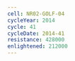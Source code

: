 ```yaml
---
cell: NR02-GOLF-04
cycleYear: 2014
cycle: 41
cycleDate: 2014-41
resistance: 428000
enlightened: 212000
---
```

